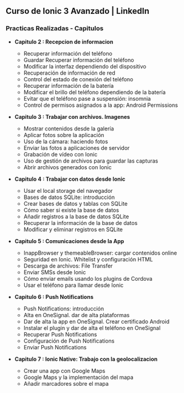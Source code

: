 ## Curso de Ionic 3 Avanzado | LinkedIn

### Practicas Realizadas - Capitulos

  - **Capitulo 2 : Recepcion de informacion**
	- Recuperar información del teléfono
	- Guardar Recuperar información del teléfono
	- Modificar la interfaz dependiendo del dispositivo
	- Recuperación de información de red
	- Control del estado de conexión del teléfono
	- Recuperar información de la batería
	- Modificar el brillo del teléfono dependiendo de la batería
	- Evitar que el teléfono pase a suspensión: insomnia
	- Control de permisos asignados a la app: Android Permissions
	
  - **Capitulo 3 : Trabajar con archivos. Imagenes**
	- Mostrar contenidos desde la galería
	- Aplicar fotos sobre la aplicación
	- Uso de la cámara: haciendo fotos
	- Enviar las fotos a aplicaciones de servidor
	- Grabación de vídeo con Ionic
	- Uso de gestión de archivos para guardar las capturas
	- Abrir archivos generados con Ionic
	
  - **Capitulo 4 : Trabajar con datos desde Ionic**
	- Usar el local storage del navegador
	- Bases de datos SQLite: introducción
	- Crear bases de datos y tablas con SQLite
	- Cómo saber si existe la base de datos
	- Añadir registros a la base de datos SQLite
	- Recuperar la información de la base de datos
	- Modificar y eliminar registros en SQLite
	
  - **Capitulo 5 : Comunicaciones desde la App**
	- InappBrowser y themeableBrowser: cargar contenidos online
	- Seguridad en Ionic. Whitelist y configuración HTML
	- Descarga de archivos: File Transfer
	- Enviar SMSs desde Ionic
	- Cómo enviar emails usando los plugins de Cordova
	- Usar el teléfono para llamar desde Ionic

  - **Capitulo 6 : Push Notifications**
	- Push Notifications: introducción
	- Alta en OneSignal. dar de alta plataformas
	- Dar de alta la app en OneSignal. Crear certificado Android
	- Instalar el plugin y dar de alta el teléfono en OneSignal
	- Recuperar Push Notifications
	- Configuración de Push Notifications
	- Enviar Push Notifications

  - **Capitulo 7 : Ionic Native: Trabajo con la geolocalizacion**
	- Crear una app con Google Maps
	- Google Maps y la implementación del mapa
	- Añadir marcadores sobre el mapa
